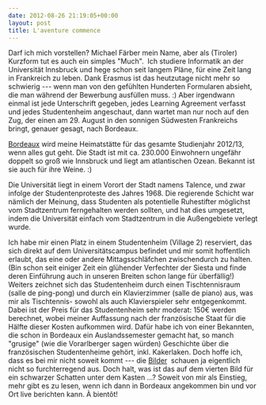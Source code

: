 ```yaml
---
date: 2012-08-26 21:19:05+00:00
layout: post
title: L'aventure commence
---
```


Darf ich mich vorstellen? Michael Färber mein Name, aber als (Tiroler) Kurzform tut es auch ein simples "Much".  Ich studiere Informatik an der Universität Innsbruck und hege schon seit langem Pläne, für eine Zeit lang in Frankreich zu leben. Dank Erasmus ist das heutzutage nicht mehr so schwierig --- wenn man von den gefühlten Hunderten Formularen absieht, die man während der Bewerbung ausfüllen muss. :) Aber irgendwann einmal ist jede Unterschrift gegeben, jedes Learning Agreement verfasst und jedes Studentenheim angeschaut, dann wartet man nur noch auf den Zug, der einen am 29. August in den sonnigen Südwesten Frankreichs bringt, genauer gesagt, nach Bordeaux.

[Bordeaux](http://de.wikipedia.org/wiki/Bordeaux) wird meine Heimatstätte für das gesamte Studienjahr 2012/13, wenn alles gut geht. Die Stadt ist mit ca. 230.000 Einwohnern ungefähr doppelt so groß wie Innsbruck und liegt am atlantischen Ozean. Bekannt ist sie auch für ihre Weine. :)

Die Universität liegt in einem Vorort der Stadt namens Talence, und zwar infolge der Studentenproteste des Jahres 1968. Die regierende Schicht war nämlich der Meinung, dass Studenten als potentielle Ruhestifter möglichst vom Stadtzentrum ferngehalten werden sollten, und hat dies umgesetzt, indem die Universität einfach vom Stadtzentrum in die Außengebiete verlegt wurde.


Ich habe mir einen Platz in einem Studentenheim (Village 2) reserviert, das sich direkt auf dem Universitätscampus befindet und mir somit hoffentlich erlaubt, das eine oder andere Mittagsschläfchen zwischendurch zu halten. (Bin schon seit einiger Zeit ein glühender Verfechter der Siesta und finde deren Einführung auch in unseren Breiten schon lange für überfällig!) Weiters zeichnet sich das Studentenheim durch einen Tischtennisraum (salle de ping-pong) und durch ein Klavierzimmer (salle de piano) aus, was mir als Tischtennis- sowohl als auch Klavierspieler sehr entgegenkommt. Dabei ist der Preis für das Studentenheim sehr moderat: 150€ werden berechnet, wobei meiner Auffassung nach der französische Staat für die Hälfte dieser Kosten aufkommen wird. Dafür habe ich von einer Bekannten, die schon in Bordeaux ein Auslandssemester gemacht hat, so manch "grusige" (wie die Vorarlberger sagen würden) Geschichte über die französischen Studentenheime gehört, inkl. Kakerlaken. Doch hoffe ich, dass es bei mir nicht soweit kommt --- die [Bilder](http://www.crous-bordeaux.fr/residences-villages-gironde/village-2.html)  schauen ja eigentlich nicht so furchterregend aus. Doch halt, was ist das auf dem vierten Bild für ein schwarzer Schatten unter dem Kasten ...?
Soweit von mir als Einstieg, mehr gibt es zu lesen, wenn ich dann in Bordeaux angekommen bin und vor Ort live berichten kann. À bientôt!
